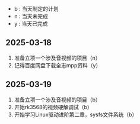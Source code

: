 * b : 当天制定的计划
* n : 当天未完成
* y : 当天已完成


## 2025-03-18
1. 准备立项一个涉及音视频的项目（n）
2. 记得百度网盘下载全志mpp资料（y）

## 2025-03-19

1. 准备立项一个涉及音视频的项目（b）
2. 开始rk3568的视频硬解调试（b）
3. 开始学习Linux驱动进阶第二章，sysfs文件系统（b）
